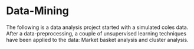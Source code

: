 # Data-Mining

The following is a data analysis project started with a simulated coles data. After a data-preprocessing, a couple of unsupervised learning techniques have been applied to the data: Market basket analysis and cluster analysis.
